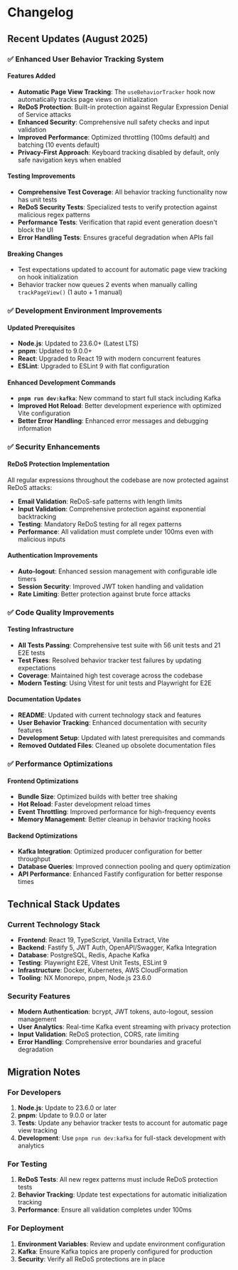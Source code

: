 # Changelog

## Recent Updates (August 2025)

### ✅ Enhanced User Behavior Tracking System

#### Features Added

- **Automatic Page View Tracking**: The `useBehaviorTracker` hook now automatically tracks page views on initialization
- **ReDoS Protection**: Built-in protection against Regular Expression Denial of Service attacks
- **Enhanced Security**: Comprehensive null safety checks and input validation
- **Improved Performance**: Optimized throttling (100ms default) and batching (10 events default)
- **Privacy-First Approach**: Keyboard tracking disabled by default, only safe navigation keys when enabled

#### Testing Improvements

- **Comprehensive Test Coverage**: All behavior tracking functionality now has unit tests
- **ReDoS Security Tests**: Specialized tests to verify protection against malicious regex patterns
- **Performance Tests**: Verification that rapid event generation doesn't block the UI
- **Error Handling Tests**: Ensures graceful degradation when APIs fail

#### Breaking Changes

- Test expectations updated to account for automatic page view tracking on hook initialization
- Behavior tracker now queues 2 events when manually calling `trackPageView()` (1 auto + 1 manual)

### ✅ Development Environment Improvements

#### Updated Prerequisites

- **Node.js**: Updated to 23.6.0+ (Latest LTS)
- **pnpm**: Updated to 9.0.0+
- **React**: Upgraded to React 19 with modern concurrent features
- **ESLint**: Upgraded to ESLint 9 with flat configuration

#### Enhanced Development Commands

- **`pnpm run dev:kafka`**: New command to start full stack including Kafka
- **Improved Hot Reload**: Better development experience with optimized Vite configuration
- **Better Error Handling**: Enhanced error messages and debugging information

### ✅ Security Enhancements

#### ReDoS Protection Implementation

All regular expressions throughout the codebase are now protected against ReDoS attacks:

- **Email Validation**: ReDoS-safe patterns with length limits
- **Input Validation**: Comprehensive protection against exponential backtracking
- **Testing**: Mandatory ReDoS testing for all regex patterns
- **Performance**: All validation must complete under 100ms even with malicious inputs

#### Authentication Improvements

- **Auto-logout**: Enhanced session management with configurable idle timers
- **Session Security**: Improved JWT token handling and validation
- **Rate Limiting**: Better protection against brute force attacks

### ✅ Code Quality Improvements

#### Testing Infrastructure

- **All Tests Passing**: Comprehensive test suite with 56 unit tests and 21 E2E tests
- **Test Fixes**: Resolved behavior tracker test failures by updating expectations
- **Coverage**: Maintained high test coverage across the codebase
- **Modern Testing**: Using Vitest for unit tests and Playwright for E2E

#### Documentation Updates

- **README**: Updated with current technology stack and features
- **User Behavior Tracking**: Enhanced documentation with security features
- **Development Setup**: Updated with latest prerequisites and commands
- **Removed Outdated Files**: Cleaned up obsolete documentation files

### ✅ Performance Optimizations

#### Frontend Optimizations

- **Bundle Size**: Optimized builds with better tree shaking
- **Hot Reload**: Faster development reload times
- **Event Throttling**: Improved performance for high-frequency events
- **Memory Management**: Better cleanup in behavior tracking hooks

#### Backend Optimizations

- **Kafka Integration**: Optimized producer configuration for better throughput
- **Database Queries**: Improved connection pooling and query optimization
- **API Performance**: Enhanced Fastify configuration for better response times

## Technical Stack Updates

### Current Technology Stack

- **Frontend**: React 19, TypeScript, Vanilla Extract, Vite
- **Backend**: Fastify 5, JWT Auth, OpenAPI/Swagger, Kafka Integration
- **Database**: PostgreSQL, Redis, Apache Kafka
- **Testing**: Playwright E2E, Vitest Unit Tests, ESLint 9
- **Infrastructure**: Docker, Kubernetes, AWS CloudFormation
- **Tooling**: NX Monorepo, pnpm, Node.js 23.6.0

### Security Features

- **Modern Authentication**: bcrypt, JWT tokens, auto-logout, session management
- **User Analytics**: Real-time Kafka event streaming with privacy protection
- **Input Validation**: ReDoS protection, CORS, rate limiting
- **Error Handling**: Comprehensive error boundaries and graceful degradation

## Migration Notes

### For Developers

1. **Node.js**: Update to 23.6.0 or later
2. **pnpm**: Update to 9.0.0 or later
3. **Tests**: Update any behavior tracker tests to account for automatic page view tracking
4. **Development**: Use `pnpm run dev:kafka` for full-stack development with analytics

### For Testing

1. **ReDoS Tests**: All new regex patterns must include ReDoS protection tests
2. **Behavior Tracking**: Update test expectations for automatic initialization tracking
3. **Performance**: Ensure all validation completes under 100ms

### For Deployment

1. **Environment Variables**: Review and update environment configuration
2. **Kafka**: Ensure Kafka topics are properly configured for production
3. **Security**: Verify all ReDoS protections are in place
